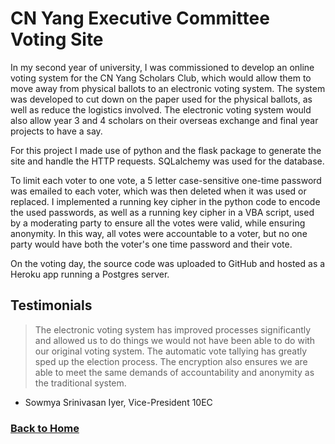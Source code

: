 # CN Yang Executive Committee Voting Site

In my second year of university, I was commissioned to develop an online voting system for the CN Yang Scholars Club, which would allow them to move away from physical ballots to an electronic voting system. The system was developed to cut down on the paper used for the physical ballots, as well as reduce the logistics involved. The electronic voting system would also allow year 3 and 4 scholars on their overseas exchange and final year projects to have a say.

For this project I made use of python and the flask package to generate the site and handle the HTTP requests. SQLalchemy was used for the database.

To limit each voter to one vote, a 5 letter case-sensitive one-time password was emailed to each voter, which was then deleted when it was used or replaced. I implemented a running key cipher in the python code to encode the used passwords, as well as a running key cipher in a VBA script, used by a moderating party to ensure all the votes were valid, while ensuring anonymity. In this way, all votes were accountable to a voter, but no one party would have both the voter's one time password and their vote.

On the voting day, the source code was uploaded to GitHub and hosted as a Heroku app running a Postgres server.

## Testimonials

> The electronic voting system has improved processes significantly and allowed us to do things we would not have been able to do with our original voting system. The automatic vote tallying has greatly sped up the election process. The encryption also ensures we are able to meet the same demands of accountability and anonymity as the traditional system.
- Sowmya Srinivasan Iyer, Vice-President 10EC


### [Back to Home](index.md)
